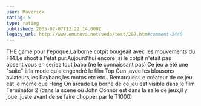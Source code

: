 ```yaml
---
user: Maverick
rating: 5
type: rating
published: 2005-07-07T12:22:14.000Z
legacy_url: http://www.emunova.net/veda/test/207.htm#comment-3440
---
```

THE game pour l'epoque.La borne cotpit bougeait avec les mouvements du F14.Le shoot à l'etat pur.Aujourd'hui encore ,si le cotpit n'etait pas absent,vous en seriez tout baba (ne le connaissant pas).Ce jeu a été une "suite" à la mode qu'a engendré le film Top Gun ,avec les blousons aviateurs,les Raybans,les motos etc etc..
Remarques:Le créateur de ce jeu est le même que Hang On arcade
La borne de ce jeu est visible dans le film Terminator 2 (dans la scene où John Connor est dans la salle de jeux,il y joue ,juste avant de se faire chopper par le T1000)